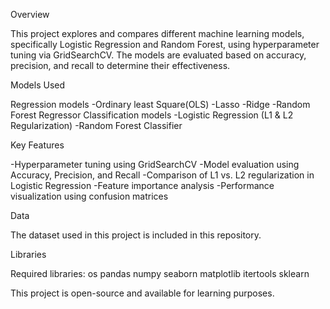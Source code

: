 Overview

This project explores and compares different machine learning models, specifically Logistic Regression and Random Forest, using hyperparameter tuning via GridSearchCV. The models are evaluated based on accuracy, precision, and recall to determine their effectiveness.

Models Used

Regression models
-Ordinary least Square(OLS) 
-Lasso
-Ridge
-Random Forest Regressor
Classification models
-Logistic Regression (L1 & L2 Regularization)
-Random Forest Classifier

Key Features

-Hyperparameter tuning using GridSearchCV
-Model evaluation using Accuracy, Precision, and Recall
-Comparison of L1 vs. L2 regularization in Logistic Regression
-Feature importance analysis
-Performance visualization using confusion matrices

Data 

The dataset used in this project is included in this repository.

Libraries

Required libraries: os pandas numpy seaborn matplotlib itertools sklearn

This project is open-source and available for learning purposes.


